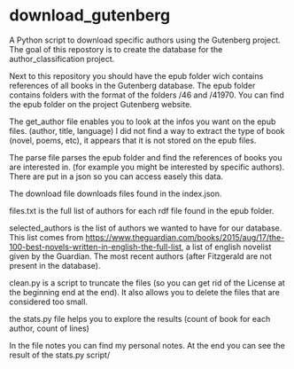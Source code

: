 # download_gutenberg

A Python script to download specific authors using the Gutenberg project.
The goal of this repostory is to create the database for the author_classification project.

Next to this repository you should have the epub folder wich contains references of all books in the Gutenberg database.
The epub folder contains folders with the format of the folders /46 and /41970. You can find the epub folder on the project Gutenberg website.

The get_author file enables you to look at the infos you want on the epub files. (author, title, language)
I did not find a way to extract the type of book (novel, poems, etc), it appears that it is not stored on the epub files.

The parse file parses the epub folder and find the references of books you are interested in. (for example you might be interested by specific authors). There are put in a json so you can access easely this data.

The download file downloads files found in the index.json.

files.txt is the full list of authors for each rdf file found in the epub folder.

selected_authors is the list of authors we wanted to have for our database. This list comes from https://www.theguardian.com/books/2015/aug/17/the-100-best-novels-written-in-english-the-full-list, a list of english novelist given by the Guardian. The most recent authors (after Fitzgerald are not present in the database).

clean.py is a script to truncate the files (so you can get rid of the License at the beginning end at the end). It also
allows you to delete the files that are considered too small.

the stats.py file helps you to explore the results (count of book for each author, count of lines)

In the file notes you can find my personal notes. At the end you can see the result of the stats.py script/

